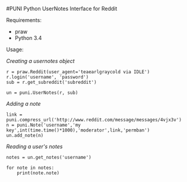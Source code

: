 #PUNI
Python UserNotes Interface for Reddit

Requirements:
* praw
* Python 3.4

Usage:

*Creating a usernotes object*

    r = praw.Reddit(user_agent='teaearlgraycold via IDLE')
    r.login('username', 'password')
    sub = r.get_subreddit('subreddit')

    un = puni.UserNotes(r, sub)
    
*Adding a note*

    link = puni.compress_url('http://www.reddit.com/message/messages/4vjx3v')
    n = puni.Note('username','my key',int(time.time()*1000),'moderator',link,'permban')
    un.add_note(n)

*Reading a user's notes*

    notes = un.get_notes('username')
    
    for note in notes:
        print(note.note)
